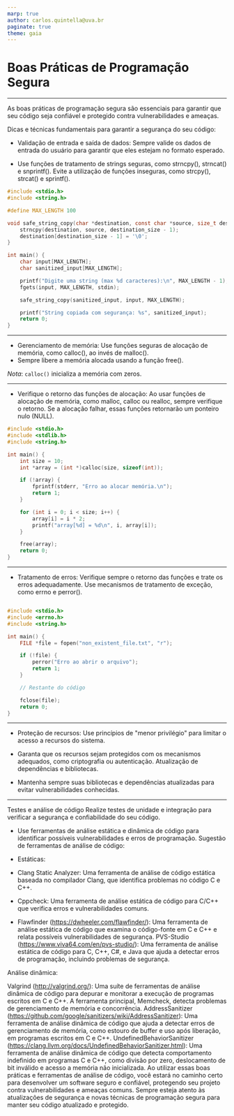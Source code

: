 ```yaml
---
marp: true
author: carlos.quintella@uva.br
paginate: true
theme: gaia
---
```



<!-- _class: lead -->

# Boas Práticas de Programação Segura #

---

As boas práticas de programação segura são essenciais para garantir que seu código seja confiável e protegido contra vulnerabilidades e ameaças. 

Dicas e técnicas fundamentais para garantir a segurança do seu código:

- Validação de entrada e saída de dados: Sempre valide os dados de entrada do usuário para garantir que eles estejam no formato esperado.

- Use funções de tratamento de strings seguras, como strncpy(), strncat() e snprintf().
Evite a utilização de funções inseguras, como strcpy(), strcat() e sprintf().

```c
#include <stdio.h>
#include <string.h>

#define MAX_LENGTH 100

void safe_string_copy(char *destination, const char *source, size_t destination_size) {
    strncpy(destination, source, destination_size - 1);
    destination[destination_size - 1] = '\0';
}

int main() {
    char input[MAX_LENGTH];
    char sanitized_input[MAX_LENGTH];

    printf("Digite uma string (max %d caracteres):\n", MAX_LENGTH - 1);
    fgets(input, MAX_LENGTH, stdin);

    safe_string_copy(sanitized_input, input, MAX_LENGTH);

    printf("String copiada com segurança: %s", sanitized_input);
    return 0;
}
```

---

- Gerenciamento de memória: Use funções seguras de alocação de memória, como calloc(), ao invés de malloc().
- Sempre libere a memória alocada usando a função free().

_Nota_: `calloc()` inicializa a memória com zeros.

---

- Verifique o retorno das funções de alocação: Ao usar funções de alocação de memória, como malloc, calloc ou realloc, sempre verifique o retorno. Se a alocação falhar, essas funções retornarão um ponteiro nulo (NULL).

```c
#include <stdio.h>
#include <stdlib.h>
#include <string.h>

int main() {
    int size = 10;
    int *array = (int *)calloc(size, sizeof(int));

    if (!array) {
        fprintf(stderr, "Erro ao alocar memória.\n");
        return 1;
    }

    for (int i = 0; i < size; i++) {
        array[i] = i * 2;
        printf("array[%d] = %d\n", i, array[i]);
    }

    free(array);
    return 0;
}
```

---

- Tratamento de erros: Verifique sempre o retorno das funções e trate os erros adequadamente.
Use mecanismos de tratamento de exceção, como errno e perror().

```c

#include <stdio.h>
#include <errno.h>
#include <string.h>

int main() {
    FILE *file = fopen("non_existent_file.txt", "r");

    if (!file) {
        perror("Erro ao abrir o arquivo");
        return 1;
    }

    // Restante do código

    fclose(file);
    return 0;
}

```

---

- Proteção de recursos: Use princípios de "menor privilégio" para limitar o acesso a recursos do sistema.

- Garanta que os recursos sejam protegidos com os mecanismos adequados, como criptografia ou autenticação.
Atualização de dependências e bibliotecas.

- Mantenha sempre suas bibliotecas e dependências atualizadas para evitar vulnerabilidades conhecidas.

---

Testes e análise de código
Realize testes de unidade e integração para verificar a segurança e confiabilidade do seu código.

- Use ferramentas de análise estática e dinâmica de código para identificar possíveis vulnerabilidades e erros de programação.
Sugestão de ferramentas de análise de código:

- Estáticas:
- Clang Static Analyzer: Uma ferramenta de análise de código estática baseada no compilador Clang, que identifica problemas no código C e C++.
- Cppcheck: Uma ferramenta de análise estática de código para C/C++ que verifica erros e vulnerabilidades comuns.
- Flawfinder (https://dwheeler.com/flawfinder/): Uma ferramenta de análise estática de código que examina o código-fonte em C e C++ e relata possíveis vulnerabilidades de segurança.
PVS-Studio (https://www.viva64.com/en/pvs-studio/): Uma ferramenta de análise estática de código para C, C++, C#, e Java que ajuda a detectar erros de programação, incluindo problemas de segurança.

Análise dinâmica:

Valgrind (http://valgrind.org/): Uma suíte de ferramentas de análise dinâmica de código para depurar e monitorar a execução de programas escritos em C e C++. A ferramenta principal, Memcheck, detecta problemas de gerenciamento de memória e concorrência.
AddressSanitizer (https://github.com/google/sanitizers/wiki/AddressSanitizer): Uma ferramenta de análise dinâmica de código que ajuda a detectar erros de gerenciamento de memória, como estouro de buffer e uso após liberação, em programas escritos em C e C++.
UndefinedBehaviorSanitizer (https://clang.llvm.org/docs/UndefinedBehaviorSanitizer.html): Uma ferramenta de análise dinâmica de código que detecta comportamento indefinido em programas C e C++, como divisão por zero, deslocamento de bit inválido e acesso a memória não inicializada.
Ao utilizar essas boas práticas e ferramentas de análise de código, você estará no caminho certo para desenvolver um software seguro e confiável, protegendo seu projeto contra vulnerabilidades e ameaças comuns. Sempre esteja atento às atualizações de segurança e novas técnicas de programação segura para manter seu código atualizado e protegido.

